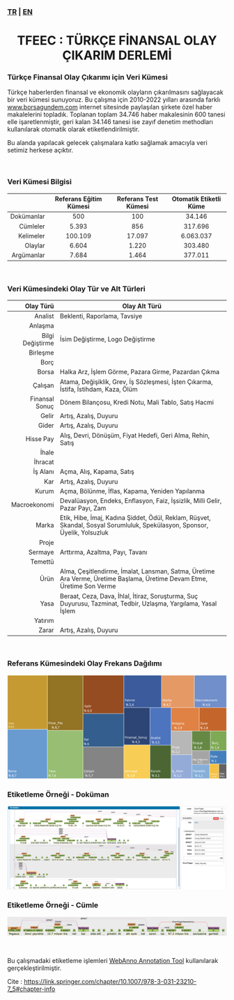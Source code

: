 ### [TR](README.md) | [EN](README_EN.md)
<center><h1>TFEEC : TÜRKÇE FİNANSAL OLAY ÇIKARIM DERLEMİ</h1></center> 

### Türkçe Finansal Olay Çıkarımı için Veri Kümesi
Türkçe haberlerden finansal ve ekonomik  olayların çıkarılmasını sağlayacak bir veri kümesi sunuyoruz. Bu çalışma için 2010-2022 yılları arasında farklı www.borsagundem.com internet sitesinde paylaşılan şirkete özel haber makalelerini topladık. Toplanan toplam 34.746 haber makalesinin 600 tanesi elle işaretlenmiştir, geri kalan 34.146 tanesi ise zayıf denetim methodları kullanılarak otomatik olarak etiketlendirilmiştir.

Bu alanda yapılacak gelecek çalışmalara katkı sağlamak amacıyla veri setimiz herkese açıktır.

<br/>

### Veri Kümesi Bilgisi
| | Referans Eğitim Kümesi  | Referans Test Kümesi | Otomatik Etiketli Küme |
|--:|:--:|:--:|:--:|
|Dokümanlar   | 500     | 100     | 34.146    |
|Cümleler     | 5.393   | 856     | 317.696   |
|Kelimeler    | 100.109 | 17.097  | 6.063.037 |
|Olaylar      | 6.604   | 1.220   | 303.480   |
|Argümanlar   | 7.684   | 1.464   | 377.011   |

<br/>

### Veri Kümesindeki Olay Tür ve Alt Türleri
| Olay Türü | Olay Alt Türü |
|--:|--|
|Analist|Beklenti, Raporlama, Tavsiye|
|Anlaşma||
|Bilgi Değiştirme|İsim Değiştirme, Logo Değiştirme|
|Birleşme||
|Borç||
|Borsa|Halka Arz, İşlem Görme, Pazara Girme, Pazardan Çıkma|
|Çalışan|Atama, Değişiklik, Grev, İş Sözleşmesi, İşten Çıkarma, İstifa, İstihdam, Kaza, Ölüm|
|Finansal Sonuç|Dönem Bilançosu, Kredi Notu, Mali Tablo, Satış Hacmi|
|Gelir|Artış, Azalış, Duyuru|
|Gider|Artış, Azalış, Duyuru|
|Hisse Pay|Alış, Devri, Dönüşüm, Fiyat Hedefi, Geri Alma, Rehin, Satış|
|İhale||
|İhracat||
|İş Alanı|Açma, Alış, Kapama, Satış|
|Kar|Artış, Azalış, Duyuru|
|Kurum|Açma, Bölünme, İflas, Kapama, Yeniden Yapılanma|
|Macroekonomi|Devalüasyon, Endeks, Enflasyon, Faiz, İşsizlik, Milli Gelir, Pazar Payı, Zam|
|Marka|Etik, Hibe, İmaj, Kadına Şiddet, Ödül, Reklam, Rüşvet, Skandal, Sosyal Sorumluluk, Spekülasyon, Sponsor, Üyelik, Yolsuzluk|
|Proje||
|Sermaye|Arttırma, Azaltma, Payı, Tavanı|
|Temettü||
|Ürün|Alma, Çeşitlendirme, İmalat, Lansman, Satma, Üretime Ara Verme, Üretime Başlama, Üretime Devam Etme, Üretime Son Verme|
|Yasa|Beraat, Ceza, Dava, İhlal, İtiraz, Soruşturma, Suç Duyurusu, Tazminat, Tedbir, Uzlaşma, Yargılama, Yasal İşlem|
|Yatırım||
|Zarar|Artış, Azalış, Duyuru|

<br />

### Referans Kümesindeki Olay Frekans Dağılımı
![image info](./frequency_distribution_TR.png)

### Etiketleme Örneği - Doküman
![image info](./ExampleAnnotatedDocument.png)

### Etiketleme Örneği - Cümle
![image info](./ExampleAnnotatedSentence.png)

<br />
<!---
### Çalışmanızda bu veri setini kullanıyorsanız, lütfen aşağıdaki makaleye atıfta bulunun
```bibtex
@article{sima2001building,
  title={Building a tree-bank of modern Hebrew text},
  author={Sima’an, Khalil and Itai, Alon and Winter, Yoad and Altman, Alon and Nativ, Noa},
  journal={Traitement Automatique des Langues},
  volume={42},
  number={2},
  pages={247--380},
  year={2001},
  publisher={Citeseer}
}
```
<br />
-->

Bu çalışmadaki etiketleme işlemleri [WebAnno Annotation Tool](https://webanno.github.io/webanno/) kullanılarak gerçekleştirilmiştir.

Cite : 
https://link.springer.com/chapter/10.1007/978-3-031-23210-7_5#chapter-info

